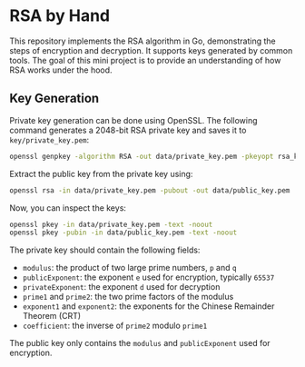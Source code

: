 # RSA by Hand

This repository implements the RSA algorithm in Go, demonstrating the steps of encryption and decryption. It supports keys generated by common tools. The goal of this mini project is to provide an understanding of how RSA works under the hood.

## Key Generation

Private key generation can be done using OpenSSL. The following command generates a 2048-bit RSA private key and saves it to `key/private_key.pem`:

```bash
openssl genpkey -algorithm RSA -out data/private_key.pem -pkeyopt rsa_keygen_bits:2048
```

Extract the public key from the private key using:

```bash
openssl rsa -in data/private_key.pem -pubout -out data/public_key.pem
```

Now, you can inspect the keys:

```bash
openssl pkey -in data/private_key.pem -text -noout
openssl pkey -pubin -in data/public_key.pem -text -noout
```

The private key should contain the following fields:
- `modulus`: the product of two large prime numbers, `p` and `q`
- `publicExponent`: the exponent `e` used for encryption, typically `65537`
- `privateExponent`: the exponent `d` used for decryption
- `prime1` and `prime2`: the two prime factors of the modulus
- `exponent1` and `exponent2`: the exponents for the Chinese Remainder Theorem (CRT)
- `coefficient`: the inverse of `prime2` modulo `prime1`

The public key only contains the `modulus` and `publicExponent` used for encryption.

